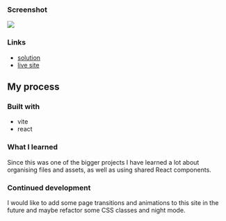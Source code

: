 ### Screenshot

![](./screenshot.jpg)

### Links

- [solution](https://www.frontendmentor.io/solutions/photography-page-using-react-m8OuzfOEuZ)
- [live site](https://glittery-cocada-f721be.netlify.app/)

## My process

### Built with

- vite
- react

### What I learned

Since this was one of the bigger projects I have learned a lot about organising files and assets, as well as using shared React components. 

### Continued development

I would like to add some page transitions and animations to this site in the future and maybe refactor some CSS classes and night mode. 
